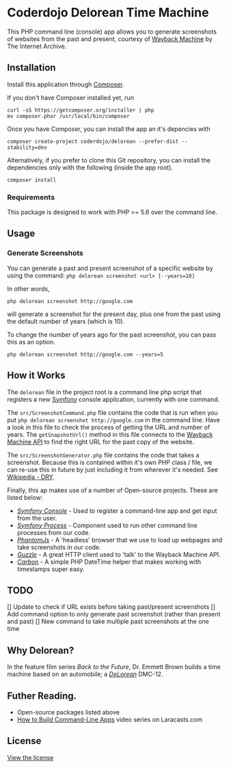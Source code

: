 # Coderdojo Delorean Time Machine

This PHP command line (console) app allows you to generate screenshots of websites from the past and present, courtesy of [Wayback Machine](http://archive.org/web/) by The Internet Archive.

## Installation

Install this application through [Composer](getcomposer.org).

If you don't have Composer installed yet, run 

```
curl -sS https://getcomposer.org/installer | php
mv composer.phar /usr/local/bin/composer
```

Once you have Composer, you can install the app an it's depencies with

```
composer create-project coderdojo/delorean --prefer-dist --stability=dev
```

Alternatively, if you prefer to clone this Git repository, you can install the dependencies only with the following (inside the app root).

```
composer install
```

### Requirements

This package is designed to work with PHP >= 5.6 over the command line.

## Usage

### Generate Screenshots

You can generate a past and present screenshot of a specific website by using the command: `php delorean screenshot <url> [--years=10]`

In other words,

```
php delorean screenshot http://google.com
```

will generate a screenshot for the present day, plus one from the past using the default number of years (which is 10).

To change the number of years ago for the past screenshot, you can pass this as an option.

```
php delorean screenshot http://google.com --years=5
```

## How it Works

The `delorean` file in the project root is a command line php script that registers a new [Symfony](http://symfony.com/) console application, currently with one command.

The `src/ScreenshotCommand.php` file contains the code that is run when you put `php delorean screenshot http://google.com` in the command line. Have a look in this file to check the process of getting the URL and number of years. The `getSnapshotUrl()` method in this file connects to the [Wayback Machine API](https://archive.org/help/wayback_api.php) to find the right URL for the past copy of the website.

The `src/ScreenshotGenerator.php` file contains the code that takes a screenshot. Because this is contained within it's own PHP class / file, we can re-use this in future by just including it from wherever it's needed. See [Wikipedia - DRY](https://en.wikipedia.org/wiki/Don%27t_repeat_yourself).

Finally, this ap makes use of a number of Open-source projects. These are listed below:

 - [*Symfony Console*](http://symfony.com/doc/current/components/console) - Used to register a command-line app and get input from the user.
- [*Symfony Process*](http://symfony.com/doc/current/components/process.html) - Component used to run other command line processes from our code.
 - [*PhantomJs*](http://phantomjs.org/screen-capture.html) - A 'headless' browser that we use to load up webpages and take screenshots in our code.
- [*Guzzle*](http://guzzlephp.org/) - A great HTTP client used to 'talk' to the Wayback Machine API.
- [*Carbon*](http://carbon.nesbot.com/) - A simple PHP DateTime helper that makes working with timestamps super easy.

## TODO

[] Update to check if URL exists before taking past/present screenshots
[] Add command option to only generate past screenshot (rather than present and past)
[] New command to take multiple past screenshots at the one time

## Why Delorean?

In the feature film series *Back to the Future*, Dr. Emmett Brown builds a time machine based on an automobile; a [*DeLorean*](https://en.wikipedia.org/wiki/DeLorean_time_machine) DMC-12.

## Futher Reading.

- Open-source packages listed above
- [How to Build Command-Line Apps](https://laracasts.com/series/how-to-build-command-line-apps-in-php) video series on Laracasts.com

## License

[View the license](http://github.com/CoderDojoScotland/delorean/blob/master/LICENSE.txt)